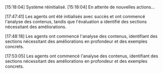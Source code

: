 [15:18:04] Système réinitialisé.
[15:18:04] En attente de nouvelles actions...

[17:47:41] Les agents ont été initialisés avec succès et ont commencé l'analyse des contenus, tandis que l'évaluation a identifié des sections nécessitant des améliorations.

[17:48:18] Les agents ont commencé l'analyse des contenus, identifiant des sections nécessitant des améliorations en profondeur et des exemples concrets.

[17:53:05] Les agents ont commencé l'analyse des contenus, identifiant des sections nécessitant des améliorations en profondeur et des exemples concrets.